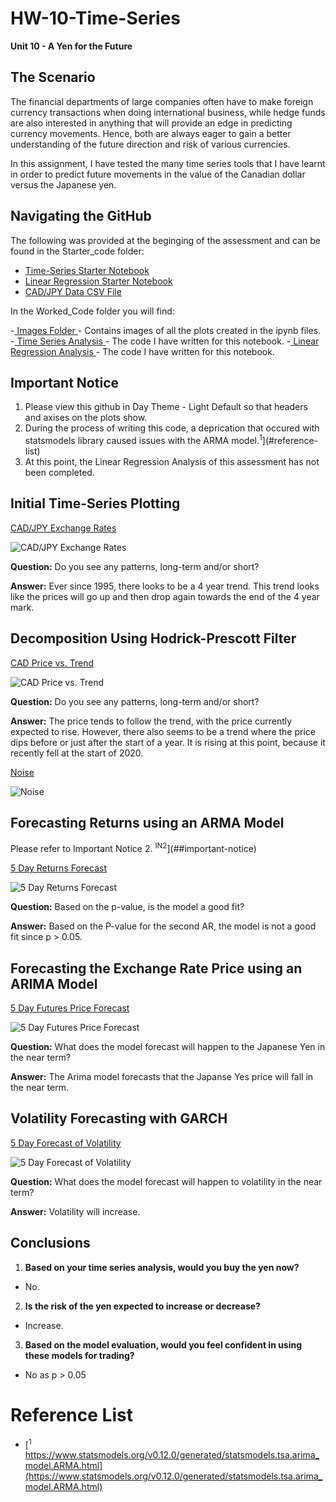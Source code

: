 # HW-10-Time-Series
**Unit 10 - A Yen for the Future**

## The Scenario

The financial departments of large companies often have to make foreign currency transactions when doing international business, while hedge funds are also interested in anything that will provide an edge in predicting currency movements. Hence, both are always eager to gain a better understanding of the future direction and risk of various currencies.

In this assignment, I have tested the many time series tools that I have learnt in order to predict future movements in the value of the Canadian dollar versus the Japanese yen.

## Navigating the GitHub

The following was provided at the beginging of the assessment and can be found in the Starter_code folder:

- [Time-Series Starter Notebook](https://github.com/RaelynSangil/HW-10-Time-Series/blob/aefbb9641fa9d4316aeb79a4d5b76c5de2c3c78a/Starter_Code/time_series_analysis.ipynb)
- [Linear Regression Starter Notebook](https://github.com/RaelynSangil/HW-10-Time-Series/blob/aefbb9641fa9d4316aeb79a4d5b76c5de2c3c78a/Starter_Code/regression_analysis.ipynb)
- [CAD/JPY Data CSV File](https://github.com/RaelynSangil/HW-10-Time-Series/blob/aefbb9641fa9d4316aeb79a4d5b76c5de2c3c78a/Starter_Code/cad_jpy.csv)

In the Worked_Code folder you will find:

-<ins> Images Folder </ins> - Contains images of all the plots created in the ipynb files.
-<ins> Time Series Analysis </ins> - The code I have written for this notebook.
-<ins> Linear Regression Analysis </ins> - The code I have written for this notebook.

## Important Notice

1. Please view this github in Day Theme - Light Default so that headers and axises on the plots show.
2. During the process of writing this code, a deprication that occured with statsmodels library caused issues with the ARMA model.<sup>1</sup>](#reference-list)
3. At this point, the Linear Regression Analysis of this assessment has not been completed.

## Initial Time-Series Plotting

<ins> CAD/JPY Exchange Rates </ins>

![CAD/JPY Exchange Rates](https://github.com/RaelynSangil/HW-10-Time-Series/blob/a6b881ec7a2951b3c816e81172922e72f163a0ae/Worked_Code/Image/CADorJPY_Exchange_Rates_plot.png)

**Question:** Do you see any patterns, long-term and/or short?

**Answer:** Ever since 1995, there looks to be a 4 year trend. This trend looks like the prices will go up and then drop again towards the end of the 4 year mark.

## Decomposition Using Hodrick-Prescott Filter

<ins> CAD Price vs. Trend </ins>

![CAD Price vs. Trend](https://github.com/RaelynSangil/HW-10-Time-Series/blob/a6b881ec7a2951b3c816e81172922e72f163a0ae/Worked_Code/Image/CAD_Price_vs._Trend_plot.png)

**Question:** Do you see any patterns, long-term and/or short?

**Answer:** The price tends to follow the trend, with the price currently expected to rise. However, there also seems to be a trend where the price dips before or just after the start of a year. It is rising at this point, because it recently fell at the start of 2020.

<ins> Noise </ins>

![Noise](https://github.com/RaelynSangil/HW-10-Time-Series/blob/a6b881ec7a2951b3c816e81172922e72f163a0ae/Worked_Code/Image/Noise_plot.png)

## Forecasting Returns using an ARMA Model

Please refer to Important Notice 2. <sup>IN2</sup>](##important-notice)

<ins> 5 Day Returns Forecast </ins>

![5 Day Returns Forecast](https://github.com/RaelynSangil/HW-10-Time-Series/blob/a6b881ec7a2951b3c816e81172922e72f163a0ae/Worked_Code/Image/5_Day_Returns_Forecast_plot.png)

**Question:** Based on the p-value, is the model a good fit?

**Answer:** Based on the P-value for the second AR, the model is not a good fit since p > 0.05.

## Forecasting the Exchange Rate Price using an ARIMA Model

<ins> 5 Day Futures Price Forecast </ins>

![5 Day Futures Price Forecast](https://github.com/RaelynSangil/HW-10-Time-Series/blob/a6b881ec7a2951b3c816e81172922e72f163a0ae/Worked_Code/Image/5_Day_Future_Price_Forecast_plot.png)

**Question:** What does the model forecast will happen to the Japanese Yen in the near term?

**Answer:** The Arima model forecasts that the Japanse Yes price will fall in the near term.

## Volatility Forecasting with GARCH

<ins> 5 Day Forecast of Volatility </ins>

![5 Day Forecast of Volatility](https://github.com/RaelynSangil/HW-10-Time-Series/blob/a6b881ec7a2951b3c816e81172922e72f163a0ae/Worked_Code/Image/5_Day_Forecast_of_Volatility_plot.png)

**Question:** What does the model forecast will happen to volatility in the near term?

**Answer:** Volatility will increase.

## Conclusions

1. **Based on your time series analysis, would you buy the yen now?**

- No.

2. **Is the risk of the yen expected to increase or decrease?**

- Increase.

3. **Based on the model evaluation, would you feel confident in using these models for trading?**

- No as p > 0.05

# Reference List
- [<sup>1</sup> https://www.statsmodels.org/v0.12.0/generated/statsmodels.tsa.arima_model.ARMA.html](https://www.statsmodels.org/v0.12.0/generated/statsmodels.tsa.arima_model.ARMA.html)